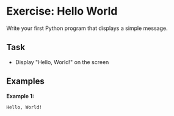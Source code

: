 # Exercise: Hello World

Write your first Python program that displays a simple message.

## Task
- Display "Hello, World!" on the screen

## Examples
**Example 1:**
```
Hello, World!
```
